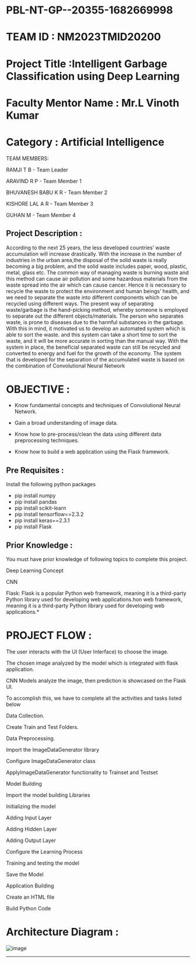 # PBL-NT-GP--20355-1682669998

# TEAM ID : NM2023TMID20200

# Project Title :Intelligent Garbage Classification using Deep Learning

# Faculty Mentor Name : Mr.L Vinoth Kumar


 # <b>Category </b> : Artificial Intelligence  

TEAM MEMBERS:

RAMJI T B - Team Leader

ARAVIND R P - Team Member 1

BHUVANESH BABU K R - Team Member 2

KISHORE LAL A R - Team Member 3

GUHAN M - Team Member 4


## Project Description :
   According to the next 25 years, the less developed countries’ waste accumulation will increase drastically. With the increase in the number of industries in the urban area,the disposal of the solid waste is really becoming a big problem, and the solid waste includes paper, wood, plastic, metal, glass etc. The common way of managing waste is burning waste and this method can cause air pollution and some hazardous materials from the waste spread into the air which can cause cancer. Hence it is necessary to recycle the waste to protect the environment and human beings’ health, and we need to separate the waste into different components which can be recycled using different ways.
          The present way of separating waste/garbage is the hand-picking method, whereby someone is employed to separate out the different objects/materials. The person who separates waste, is prone to diseases due to the harmful substances in the garbage. With this in mind, it motivated us to develop an automated system which is able to sort the waste. and this system can take a short time to sort the waste, and it will be more accurate in sorting than the manual way. With the system in place, the beneficial separated waste can still be recycled and converted to energy and fuel for the growth of the economy. The system that is developed for the separation of the accumulated waste is based on the combination of Convolutional Neural Network



# OBJECTIVE :
 - Know fundamental concepts and techniques of Convolutional Neural Network.

 - Gain a broad understanding of image data.

 - Know how to pre-process/clean the data using different data preprocessing techniques.

 - Know how to build a web application using the Flask framework.

## Pre Requisites :
Install the following python packages
  * pip install numpy
  * pip install pandas
  * pip install scikit-learn
  * pip install tensorflow==2.3.2
  * pip install keras==2.3.1
  * pip install Flask

## Prior Knowledge :
You must have prior knowledge of following topics to complete this project.

Deep Learning Concept

CNN


Flask: Flask is a popular Python web framework, meaning it is a third-party Python library used for developing web applications.hon web framework, meaning it is a third-party Python library used for developing web applications.*

# PROJECT FLOW :

The user interacts with the UI (User Interface) to choose the image.

The chosen image analyzed by the model which is integrated with flask application.

CNN Models analyze the image, then prediction is showcased on the Flask UI.

To accomplish this, we have to complete all the activities and tasks listed below

Data Collection.

Create Train and Test Folders.

Data Preprocessing.

Import the ImageDataGenerator library

Configure ImageDataGenerator class

ApplyImageDataGenerator functionality to Trainset and Testset


Model Building

Import the model building Libraries

Initializing the model

Adding Input Layer

Adding Hidden Layer

Adding Output Layer

Configure the Learning Process

Training and testing the model

Save the Model

Application Building

Create an HTML file

Build Python Code
# Architecture Diagram :

![image](https://lh5.googleusercontent.com/RDFS23VSvQuu3mSrUEPouE0AWBUkrwUUi_12zBfYR6eHFglSEd_9rAukigKrf4ClmgRxV9UGFDZkfzkjxjs7_labIVRz_yrWd-7EwFcgeSC-Iw6ubWRtB6cx3X8eGluoveA6yDci7U9cHV3E0JuJ5w)
<hr>

 



